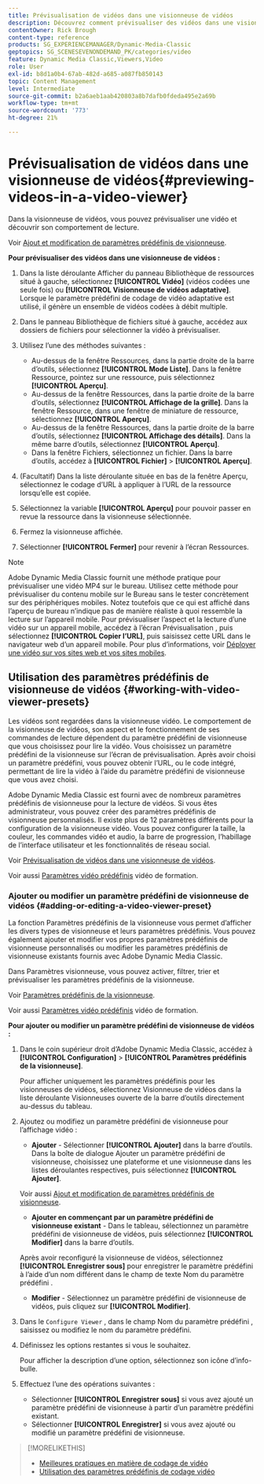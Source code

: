 ```yaml
---
title: Prévisualisation de vidéos dans une visionneuse de vidéos
description: Découvrez comment prévisualiser des vidéos dans une visionneuse de vidéos.
contentOwner: Rick Brough
content-type: reference
products: SG_EXPERIENCEMANAGER/Dynamic-Media-Classic
geptopics: SG_SCENESEVENONDEMAND_PK/categories/video
feature: Dynamic Media Classic,Viewers,Video
role: User
exl-id: b8d1a0b4-67ab-482d-a685-a087fb850143
topic: Content Management
level: Intermediate
source-git-commit: b2a6aeb1aab420803a8b7dafb0fdeda495e2a69b
workflow-type: tm+mt
source-wordcount: '773'
ht-degree: 21%

---
```


# Prévisualisation de vidéos dans une visionneuse de vidéos{#previewing-videos-in-a-video-viewer}

Dans la visionneuse de vidéos, vous pouvez prévisualiser une vidéo et découvrir son comportement de lecture.

Voir [Ajout et modification de paramètres prédéfinis de visionneuse](application-setup.md#adding_and_editing_viewer_presets).

**Pour prévisualiser des vidéos dans une visionneuse de vidéos :**

1. Dans la liste déroulante Afficher du panneau Bibliothèque de ressources situé à gauche, sélectionnez **[!UICONTROL Vidéo]** (vidéos codées une seule fois) ou **[!UICONTROL Visionneuse de vidéos adaptative]**. Lorsque le paramètre prédéfini de codage de vidéo adaptative est utilisé, il génère un ensemble de vidéos codées à débit multiple.
1. Dans le panneau Bibliothèque de fichiers situé à gauche, accédez aux dossiers de fichiers pour sélectionner la vidéo à prévisualiser.
1. Utilisez l’une des méthodes suivantes :

   * Au-dessus de la fenêtre Ressources, dans la partie droite de la barre d’outils, sélectionnez **[!UICONTROL Mode Liste]**. Dans la fenêtre Ressource, pointez sur une ressource, puis sélectionnez **[!UICONTROL Aperçu]**.
   * Au-dessus de la fenêtre Ressources, dans la partie droite de la barre d’outils, sélectionnez **[!UICONTROL Affichage de la grille]**. Dans la fenêtre Ressource, dans une fenêtre de miniature de ressource, sélectionnez **[!UICONTROL Aperçu]**.
   * Au-dessus de la fenêtre Ressources, dans la partie droite de la barre d’outils, sélectionnez **[!UICONTROL Affichage des détails]**. Dans la même barre d’outils, sélectionnez **[!UICONTROL Aperçu]**.
   * Dans la fenêtre Fichiers, sélectionnez un fichier. Dans la barre d’outils, accédez à **[!UICONTROL Fichier]** > **[!UICONTROL Aperçu]**.

1. (Facultatif) Dans la liste déroulante située en bas de la fenêtre Aperçu, sélectionnez le codage d’URL à appliquer à l’URL de la ressource lorsqu’elle est copiée.
1. Sélectionnez la variable **[!UICONTROL Aperçu]** pour pouvoir passer en revue la ressource dans la visionneuse sélectionnée.
1. Fermez la visionneuse affichée.
1. Sélectionner **[!UICONTROL Fermer]** pour revenir à l’écran Ressources.

>[!NOTE]
>
>Adobe Dynamic Media Classic fournit une méthode pratique pour prévisualiser une vidéo MP4 sur le bureau. Utilisez cette méthode pour prévisualiser du contenu mobile sur le Bureau sans le tester concrètement sur des périphériques mobiles. Notez toutefois que ce qui est affiché dans l’aperçu de bureau n’indique pas de manière réaliste à quoi ressemble la lecture sur l’appareil mobile. Pour prévisualiser l’aspect et la lecture d’une vidéo sur un appareil mobile, accédez à l’écran Prévisualisation , puis sélectionnez **[!UICONTROL Copier l’URL]**, puis saisissez cette URL dans le navigateur web d’un appareil mobile. Pour plus d’informations, voir [Déployer une vidéo sur vos sites web et vos sites mobiles](deploying-video-websites-mobile-sites.md#deploying_video_to_your_websites_and_mobile_sites).

## Utilisation des paramètres prédéfinis de visionneuse de vidéos {#working-with-video-viewer-presets}

Les vidéos sont regardées dans la visionneuse vidéo. Le comportement de la visionneuse de vidéos, son aspect et le fonctionnement de ses commandes de lecture dépendent du paramètre prédéfini de visionneuse que vous choisissez pour lire la vidéo. Vous choisissez un paramètre prédéfini de la visionneuse sur l’écran de prévisualisation. Après avoir choisi un paramètre prédéfini, vous pouvez obtenir l’URL, ou le code intégré, permettant de lire la vidéo à l’aide du paramètre prédéfini de visionneuse que vous avez choisi.

Adobe Dynamic Media Classic est fourni avec de nombreux paramètres prédéfinis de visionneuse pour la lecture de vidéos. Si vous êtes administrateur, vous pouvez créer des paramètres prédéfinis de visionneuse personnalisés. Il existe plus de 12 paramètres différents pour la configuration de la visionneuse vidéo. Vous pouvez configurer la taille, la couleur, les commandes vidéo et audio, la barre de progression, l’habillage de l’interface utilisateur et les fonctionnalités de réseau social.

Voir [Prévisualisation de vidéos dans une visionneuse de vidéos](previewing-videos-video-viewer.md#previewing_videos_in_a_video_viewer).

Voir aussi [Paramètres vidéo prédéfinis](https://s7d5.scene7.com/s7viewers/html5/VideoViewer.html?videoserverurl=https://s7d5.scene7.com/is/content/&amp;emailurl=https://s7d5.scene7.com/s7/emailFriend&amp;serverUrl=https://s7d5.scene7.com/is/image/&amp;config=Scene7SharedAssets/Universal_HTML5_Video&amp;contenturl=https://s7d5.scene7.com/skins/&amp;asset=S7tutorials/549_video-presets_converted%20renamed_Done-AVS) vidéo de formation.

### Ajouter ou modifier un paramètre prédéfini de visionneuse de vidéos {#adding-or-editing-a-video-viewer-preset}

La fonction Paramètres prédéfinis de la visionneuse vous permet d’afficher les divers types de visionneuse et leurs paramètres prédéfinis. Vous pouvez également ajouter et modifier vos propres paramètres prédéfinis de visionneuse personnalisés ou modifier les paramètres prédéfinis de visionneuse existants fournis avec Adobe Dynamic Media Classic.

Dans Paramètres visionneuse, vous pouvez activer, filtrer, trier et prévisualiser les paramètres prédéfinis de la visionneuse.

Voir [Paramètres prédéfinis de la visionneuse](application-setup.md#viewer_presets).

Voir aussi [Paramètres vidéo prédéfinis](https://s7d5.scene7.com/s7viewers/html5/VideoViewer.html?videoserverurl=https://s7d5.scene7.com/is/content/&amp;emailurl=https://s7d5.scene7.com/s7/emailFriend&amp;serverUrl=https://s7d5.scene7.com/is/image/&amp;config=Scene7SharedAssets/Universal_HTML5_Video&amp;contenturl=https://s7d5.scene7.com/skins/&amp;asset=S7tutorials/549_video-presets_converted%20renamed_Done-AVS) vidéo de formation.

**Pour ajouter ou modifier un paramètre prédéfini de visionneuse de vidéos :**

1. Dans le coin supérieur droit d’Adobe Dynamic Media Classic, accédez à **[!UICONTROL Configuration]** > **[!UICONTROL Paramètres prédéfinis de la visionneuse]**.

   Pour afficher uniquement les paramètres prédéfinis pour les visionneuses de vidéos, sélectionnez Visionneuse de vidéos dans la liste déroulante Visionneuses ouverte de la barre d’outils directement au-dessus du tableau.

1. Ajoutez ou modifiez un paramètre prédéfini de visionneuse pour l’affichage vidéo :

   * **Ajouter** - Sélectionner **[!UICONTROL Ajouter]** dans la barre d’outils. Dans la boîte de dialogue Ajouter un paramètre prédéfini de visionneuse, choisissez une plateforme et une visionneuse dans les listes déroulantes respectives, puis sélectionnez **[!UICONTROL Ajouter]**.

   Voir aussi [Ajout et modification de paramètres prédéfinis de visionneuse](application-setup.md#adding_and_editing_viewer_presets).

   * **Ajouter en commençant par un paramètre prédéfini de visionneuse existant** - Dans le tableau, sélectionnez un paramètre prédéfini de visionneuse de vidéos, puis sélectionnez **[!UICONTROL Modifier]** dans la barre d’outils.

   Après avoir reconfiguré la visionneuse de vidéos, sélectionnez **[!UICONTROL Enregistrer sous]** pour enregistrer le paramètre prédéfini à l’aide d’un nom différent dans le champ de texte Nom du paramètre prédéfini .

   * **Modifier** - Sélectionnez un paramètre prédéfini de visionneuse de vidéos, puis cliquez sur **[!UICONTROL Modifier]**.

1. Dans le `Configure Viewer` , dans le champ Nom du paramètre prédéfini , saisissez ou modifiez le nom du paramètre prédéfini.
1. Définissez les options restantes si vous le souhaitez.

   Pour afficher la description d’une option, sélectionnez son icône d’info-bulle.

1. Effectuez l’une des opérations suivantes :

   * Sélectionner **[!UICONTROL Enregistrer sous]** si vous avez ajouté un paramètre prédéfini de visionneuse à partir d’un paramètre prédéfini existant.
   * Sélectionner **[!UICONTROL Enregistrer]** si vous avez ajouté ou modifié un paramètre prédéfini de visionneuse.

>[!MORELIKETHIS]
>
>* [Meilleures pratiques en matière de codage de vidéo](uploading-encoding-videos.md#best_practices_for_video_encoding)
>* [Utilisation des paramètres prédéfinis de codage vidéo](uploading-encoding-videos.md#working_with_video_encoding_presets)

